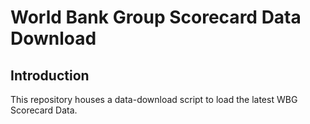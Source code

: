 # World Bank Group Scorecard Data Download

## Introduction

This repository houses a data-download script to load the latest WBG Scorecard Data.

